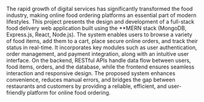 The rapid growth of digital services has significantly transformed the food industry, making online 
food ordering platforms an essential part of modern lifestyles. This project presents the design and 
development of a full-stack food delivery web application built using the **MERN stack (MongoDB, 
Express.js, React, Node.js). 
The system enables users to browse a variety of food items, add them to a cart, place secure online 
orders, and track their status in real-time. It incorporates key modules such as user authentication, order 
management, and payment integration, along with an intuitive user interface. On the backend, RESTful 
APIs handle data flow between users, food items, orders, and the database, while the frontend ensures 
seamless interaction and responsive design. 
The proposed system enhances convenience, reduces manual errors, and bridges the gap between 
restaurants and customers by providing a reliable, efficient, and user-friendly platform for online food 
ordering.
